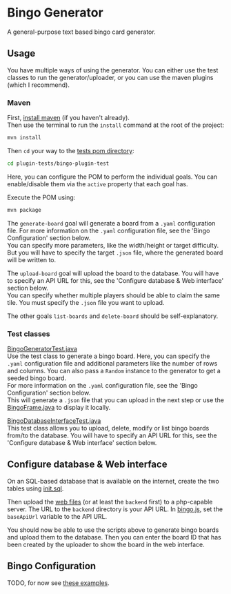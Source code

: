# Bingo Generator

A general-purpose text based bingo card generator.

## Usage

You have multiple ways of using the generator. You can either use the test classes to run the generator/uploader, or you
can use the maven plugins (which I recommend).

### Maven

First, [install maven](https://maven.apache.org/download.cgi) (if you haven't already).  
Then use the terminal to run the `install` command at the root of the project:

```bash
mvn install
```

Then `cd` your way to the [tests pom directory](plugin-tests/bingo-plugin-test):

```bash
cd plugin-tests/bingo-plugin-test
```

Here, you can configure the POM to perform the individual goals. You can enable/disable them via the `active` property
that each goal has.

Execute the POM using:

```bash
mvn package
```

The `generate-board` goal will generate a board from a `.yaml` configuration file. For more information on the `.yaml`
configuration file, see the 'Bingo Configuration' section below.  
You can specify more parameters, like the width/height or target difficulty. But you will have to specify the target
`.json` file, where the generated board will be written to.

The `upload-board` goal will upload the board to the database. You will have to specify an API URL for this, see the
'Configure database & Web interface' section below.  
You can specify whether multiple players should be able to claim the same tile. You must specify the `.json` file you
want to upload.

The other goals `list-boards` and `delete-board` should be self-explanatory.

### Test classes

[BingoGeneratorTest.java](bingo-core/src/test/java/de/yanwittmann/bingo/generator/BingoGeneratorTest.java)  
Use the test class to generate a bingo board. Here, you can specify the `.yaml` configuration file and additional
parameters like the number of rows and columns. You can also pass a `Random` instance to the generator to get a seeded
bingo board.  
For more information on the `.yaml` configuration file, see the 'Bingo Configuration' section below.  
This will generate a `.json` file that you can upload in the next step or use the
[BingoFrame.java](bingo-java-visualizer/src/main/java/de/yanwittmann/bingo/visualizer/BingoFrame.java)
to display it locally.

[BingoDatabaseInterfaceTest.java](bingo-web-interface/src/test/java/de/yanwittmann/upload/BingoDatabaseInterfaceTest.java)  
This test class allows you to upload, delete, modify or list bingo boards from/to the database. You will have to specify
an API URL for this, see the 'Configure database & Web interface' section below.

## Configure database & Web interface

On an SQL-based database that is available on the internet, create the two tables using
[init.sql](bingo-web-interface/src/main/website/backend/init.sql).

Then upload the [web files](bingo-web-interface/src/main/website) (or at least the `backend` first) to a php-capable
server. The URL to the `backend` directory is your API URL. In
[bingo.js](bingo-web-interface/src/main/website/bingo.js), set the `baseApiUrl` variable to the API URL.

You should now be able to use the scripts above to generate bingo boards and upload them to the database. Then you can
enter the board ID that has been created by the uploader to show the board in the web interface.

## Bingo Configuration

TODO, for now see [these examples](bingo-core/src/test/resources/bingo/generate).
